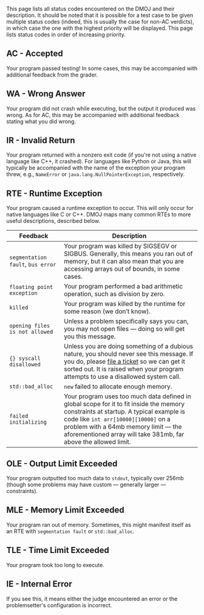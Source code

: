 This page lists all status codes encountered on the DMOJ and their description. It should be noted that it is possible for a test case to be given multiple status codes (indeed, this is usually the case for non-AC verdicts), in which case the one with the highest priority will be displayed. This page lists status codes in order of increasing priority.

## AC - Accepted
Your program passed testing! In some cases, this may be accompanied with additional feedback from the grader.

## WA - Wrong Answer
Your program did not crash while executing, but the output it produced was wrong. As for AC, this may be accompanied with additional feedback stating what you did wrong.

## IR - Invalid Return
Your program returned with a nonzero exit code (if you're not using a native language like C++, it crashed). For languages like Python or Java, this will typically be accompanied with the name of the exception your program threw, e.g., `NameError` or `java.lang.NullPointerException`, respectively.

## RTE - Runtime Exception
Your program caused a runtime exception to occur. This will only occur for native languages like C or C++. DMOJ maps many common RTEs to more useful descriptions, described below.

| Feedback | Description |
|----------|-------------|
| `segmentation fault`, `bus error` | Your program was killed by SIGSEGV or SIGBUS. Generally, this means you ran out of memory, but it can also mean that you are accessing arrays out of bounds, in some cases. |
| `floating point exception` | Your program performed a bad arithmetic operation, such as division by zero. |
| `killed` | Your program was killed by the runtime for some reason (we don’t know). |
| `opening files is not allowed` | Unless a problem specifically says you can, you may not open files — doing so will get you this message. |
| `{} syscall disallowed` | Unless you are doing something of a dubious nature, you should never see this message. If you do, please [file a ticket] so we can get it sorted out. It is raised when your program attempts to use a disallowed system call. |
| `std::bad_alloc` | `new` failed to allocate enough memory. |
| `failed initializing` | Your program uses too much data defined in global scope for it to fit inside the memory constraints at startup. A typical example is code like `int arr[10000][10000]` on a problem with a 64mb memory limit — the aforementioned array will take 381mb, far above the allowed limit. |

[file a ticket]: https://github.com/DMOJ/judge/issues

## OLE - Output Limit Exceeded
Your program outputted too much data to `stdout`, typically over 256mb (though some problems may have custom — generally larger — constraints).

## MLE - Memory Limit Exceeded
Your program ran out of memory. Sometimes, this might manifest itself as an RTE with `segmentation fault` or `std::bad_alloc`.

## TLE - Time Limit Exceeded
Your program took too long to execute.

## IE - Internal Error
If you see this, it means either the judge encountered an error or the problemsetter's configuration is incorrect.
